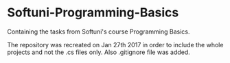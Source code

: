 # Softuni-Programming-Basics
Containing the tasks from Softuni's course Programming Basics.

The repository was recreated on Jan 27th 2017 in order to include the whole projects and not the .cs files only. Also .gitignore file was added.